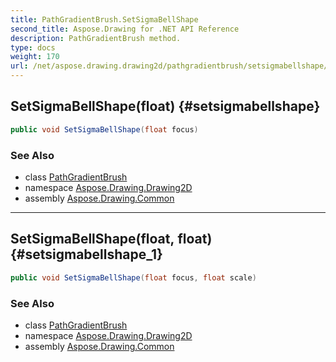 ```yaml
---
title: PathGradientBrush.SetSigmaBellShape
second_title: Aspose.Drawing for .NET API Reference
description: PathGradientBrush method. 
type: docs
weight: 170
url: /net/aspose.drawing.drawing2d/pathgradientbrush/setsigmabellshape/
---
```

## SetSigmaBellShape(float) {#setsigmabellshape}

```csharp
public void SetSigmaBellShape(float focus)
```

### See Also

* class [PathGradientBrush](../)
* namespace [Aspose.Drawing.Drawing2D](../../pathgradientbrush/)
* assembly [Aspose.Drawing.Common](../../../)

---

## SetSigmaBellShape(float, float) {#setsigmabellshape_1}

```csharp
public void SetSigmaBellShape(float focus, float scale)
```

### See Also

* class [PathGradientBrush](../)
* namespace [Aspose.Drawing.Drawing2D](../../pathgradientbrush/)
* assembly [Aspose.Drawing.Common](../../../)


